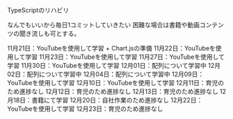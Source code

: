 TypeScriptのリハビリ


なんでもいいから毎日1コミットしていきたい
困難な場合は書籍や動画コンテンツの聞き流しも可とする。

11月21日：YouTubeを使用して学習 + Chart.jsの準備
11月22日：YouTubeを使用して学習
11月23日：YouTubeを使用して学習
11月27日：YouTubeを使用して学習
11月30日：YouTubeを使用して学習
12月01日：配列について学習中
12月02日：配列について学習中
12月04日：配列について学習中
12月09日：YouTubeを使用して学習
12月10日：YouTubeを使用して学習
12月11日：育児のため進捗なし
12月12日：育児のため進捗なし
12月13日：育児のため進捗なし
12月18日：書籍にて学習
12月20日：自社作業のため進捗なし
12月22日：YouTubeを使用して学習
12月23日：育児のため進捗なし